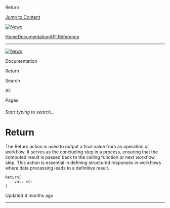 Return

[Jump to Content](#content)

[![Newo](https://files.readme.io/895bdeef8322f081f6d0f4507a17e414930dfddfddf1de452f458dc00698ca84-small-svgviewer-png-output_9.png)](/)

[Home](/)[Documentation](/docs)[API Reference](/reference)

* * *

[![Newo](https://files.readme.io/895bdeef8322f081f6d0f4507a17e414930dfddfddf1de452f458dc00698ca84-small-svgviewer-png-output_9.png)](/)

Documentation

Return

Search

All

Pages

###### Start typing to search…

# Return

The Return action is used to output a final value from an operation or workflow. It serves as the concluding step in a process, ensuring that the computed result is passed back to the calling function or next workflow step. This action is essential in defining structured responses in workflows where data processing leads to a definitive result.

```
Return(
    val: str
)
```

Updated 4 months ago

* * *

